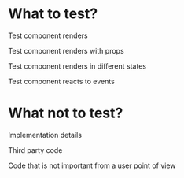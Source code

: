# What to test?

Test component renders

Test component renders with props

Test component renders in different states

Test component reacts to events

# What not to test?

Implementation details

Third party code

Code that is not important from a user point of view
